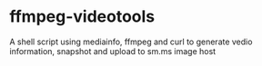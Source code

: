 # ffmpeg-videotools
A shell script using mediainfo, ffmpeg and curl to generate vedio information, snapshot and upload to sm.ms image host
